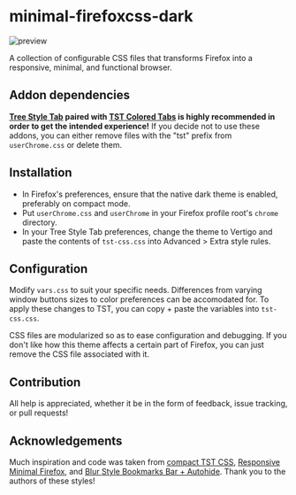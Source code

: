 # minimal-firefoxcss-dark
![preview](https://j.gifs.com/P7wZpW.gif)

A collection of configurable CSS files that transforms Firefox into a responsive, minimal, and functional browser.

## Addon dependencies
**[Tree Style Tab](https://addons.mozilla.org/en-US/firefox/addon/tree-style-tab/) paired with [TST Colored Tabs](https://addons.mozilla.org/en-US/firefox/addon/tst-colored-tabs/) is highly recommended in order to get the intended experience!**
If you decide not to use these addons, you can either remove files with the "tst" prefix from `userChrome.css` or delete them.

## Installation
* In Firefox's preferences, ensure that the native dark theme is enabled, preferably on compact mode.
* Put `userChrome.css` and `userChrome` in your Firefox profile root's `chrome` directory.
* In your Tree Style Tab preferences, change the theme to Vertigo and paste the contents of `tst-css.css` into Advanced > Extra style rules.

## Configuration
Modify `vars.css` to suit your specific needs. Differences from varying window buttons sizes to color preferences can be accomodated for. To apply these changes to TST, you can copy + paste the variables into `tst-css.css`.

CSS files are modularized so as to ease configuration and debugging. If you don't like how this theme affects a certain part of Firefox, you can just remove the CSS file associated with it.

## Contribution
All help is appreciated, whether it be in the form of feedback, issue tracking, or pull requests!

## Acknowledgements
Much inspiration and code was taken from [compact TST CSS](https://www.reddit.com/r/FirefoxCSS/comments/7emhsq/my_compact_treestyletab_css_and_sidebar_hover/), [Responsive Minimal Firefox](https://www.reddit.com/r/FirefoxCSS/comments/8j0tek/responsive_minimal_firefox/), and [Blur Style Bookmarks Bar + Autohide](https://www.reddit.com/r/FirefoxCSS/comments/famrs0/blur_style_bookmarks_bar_autohide/). Thank you to the authors of these styles!
